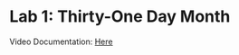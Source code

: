 # Lab 1: Thirty-One Day Month

Video Documentation: [Here](https://www.youtube.com/watch?v=dQw4w9WgXcQ)